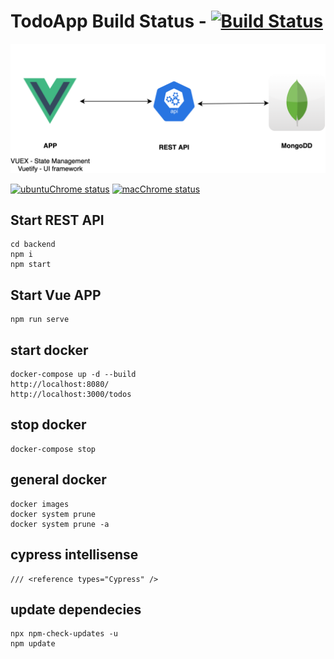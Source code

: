 # TodoApp Build Status - [![Build Status](https://github.com/johnmorrisQADeveloper/013_vue_vuex_mongo_express/workflows/main/badge.svg)](https://github.com/johnmorrisQADeveloper/013_vue_vuex_mongo_express/actions)


![Image description](src/assets/archvuexmongoexpress.png)



 [![ubuntuChrome status](https://github.com/johnmorrisQADeveloper/013_vue_vuex_mongo_express/workflows/ubuntuChrome/badge.svg)](.github/workflows/ubuntuChrome.yml)  [![macChrome status](https://github.com/johnmorrisQADeveloper/013_vue_vuex_mongo_express/workflows/zap/badge.svg)](.github/workflows/zap.yml) 


## Start REST API
```
cd backend
npm i
npm start
```

## Start Vue APP
```
npm run serve
```

## start docker 
```
docker-compose up -d --build
http://localhost:8080/
http://localhost:3000/todos
```

## stop docker
```
docker-compose stop
```

## general docker
```
docker images
docker system prune
docker system prune -a

```

## cypress intellisense
```
/// <reference types="Cypress" />
```

## update dependecies
```
npx npm-check-updates -u
npm update
```
